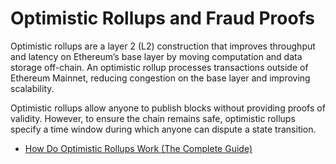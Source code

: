 # Optimistic Rollups and Fraud Proofs

‍Optimistic rollups are a layer 2 (L2) construction that improves throughput and latency on Ethereum’s base layer by moving computation and data storage off-chain. An optimistic rollup processes transactions outside of Ethereum Mainnet, reducing congestion on the base layer and improving scalability. 

Optimistic rollups allow anyone to publish blocks without providing proofs of validity. However, to ensure the chain remains safe, optimistic rollups specify a time window during which anyone can dispute a state transition.

- [How Do Optimistic Rollups Work (The Complete Guide)](https://www.alchemy.com/overviews/optimistic-rollups)
